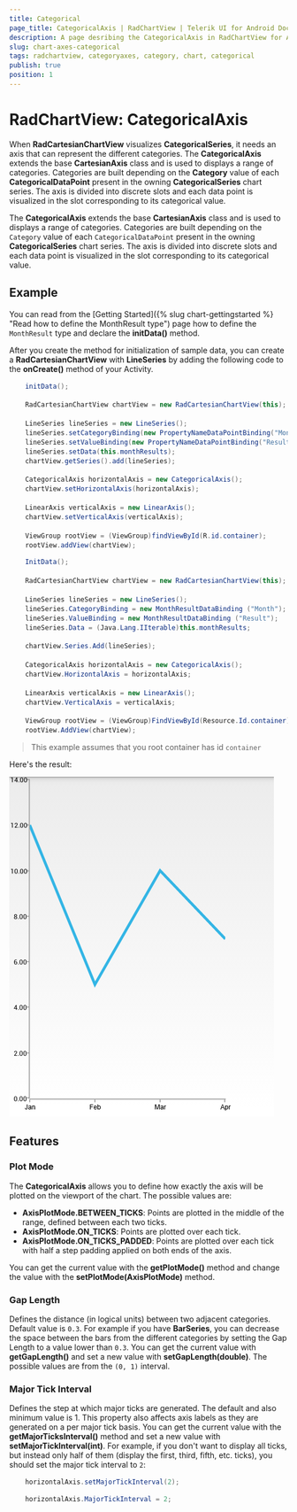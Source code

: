```yaml
---
title: Categorical
page_title: CategoricalAxis | RadChartView | Telerik UI for Android Documentation
description: A page desribing the CategoricalAxis in RadChartView for Android. This article explains the most important things you need to know before using Category axes.
slug: chart-axes-categorical
tags: radchartview, categoryaxes, category, chart, categorical
publish: true
position: 1
---
```


# RadChartView: CategoricalAxis

When **RadCartesianChartView** visualizes **CategoricalSeries**, it needs an axis that can represent the different categories. The **CategoricalAxis** extends the base **CartesianAxis** class and is used to displays a range of categories. Categories are built depending on the **Category** value of each **CategoricalDataPoint** present in the owning **CategoricalSeries** chart series. The axis is divided into discrete slots and each data point is visualized in the slot corresponding to its categorical value.

The **CategoricalAxis** extends the base **CartesianAxis** class and is used to displays a range of categories. Categories are built depending on the `Category` value of each `CategoricalDataPoint` present in the owning **CategoricalSeries** chart series. The axis is divided into discrete slots and each data point is visualized in the slot corresponding to its categorical value.

## Example

You can read from the [Getting Started]({% slug chart-gettingstarted %} "Read how to define the MonthResult type") page how to define the `MonthResult` type and declare the **initData()** method.

After you create the method for initialization of sample data, you can create a **RadCartesianChartView** with **LineSeries** by adding the following code to the **onCreate()** method of your Activity.

```Java
	initData();

	RadCartesianChartView chartView = new RadCartesianChartView(this);

	LineSeries lineSeries = new LineSeries();
	lineSeries.setCategoryBinding(new PropertyNameDataPointBinding("Month"));
	lineSeries.setValueBinding(new PropertyNameDataPointBinding("Result"));
	lineSeries.setData(this.monthResults);
	chartView.getSeries().add(lineSeries);

	CategoricalAxis horizontalAxis = new CategoricalAxis();
	chartView.setHorizontalAxis(horizontalAxis);

	LinearAxis verticalAxis = new LinearAxis();
	chartView.setVerticalAxis(verticalAxis);

	ViewGroup rootView = (ViewGroup)findViewById(R.id.container);
	rootView.addView(chartView);
```
```C#
	InitData();

	RadCartesianChartView chartView = new RadCartesianChartView(this);

	LineSeries lineSeries = new LineSeries();
	lineSeries.CategoryBinding = new MonthResultDataBinding ("Month");
	lineSeries.ValueBinding = new MonthResultDataBinding ("Result");
	lineSeries.Data = (Java.Lang.IIterable)this.monthResults;

	chartView.Series.Add(lineSeries);

	CategoricalAxis horizontalAxis = new CategoricalAxis();
	chartView.HorizontalAxis = horizontalAxis;

	LinearAxis verticalAxis = new LinearAxis();
	chartView.VerticalAxis = verticalAxis;

	ViewGroup rootView = (ViewGroup)FindViewById(Resource.Id.container);
	rootView.AddView(chartView);
```

> This example assumes that you root container has id `container`

Here's the result:

![TelerikUI-Chart-Axes-Categorical](images/chart-axes-categorical-1.png "Demo of Cartesian chart with CategoricalAxis.")

## Features

### Plot Mode

The **CategoricalAxis** allows you to define how exactly the axis will be plotted on the viewport of the chart. The possible values are:

* **AxisPlotMode.BETWEEN_TICKS**: Points are plotted in the middle of the range, defined between each two ticks.
* **AxisPlotMode.ON_TICKS**: Points are plotted over each tick.
* **AxisPlotMode.ON\_TICKS\_PADDED**: Points are plotted over each tick with half a step padding applied on both ends of the axis.

You can get the current value with the **getPlotMode()** method and change the value with the **setPlotMode(AxisPlotMode)** method.

### Gap Length

Defines the distance (in logical units) between two adjacent categories. Default value is `0.3`. For example if you have **BarSeries**, you can decrease the space between the bars from the different categories by setting the Gap Length to a value lower than `0.3`. You can get the current value with **getGapLength()** and set a new value with **setGapLength(double)**. The possible values are from the `(0, 1)` interval.

### Major Tick Interval

Defines the step at which major ticks are generated. The default and also minimum value is 1. This property also affects axis labels as they are generated on a per major tick basis.
You can get the current value with the **getMajorTicksInterval()** method and set a new value with **setMajorTickInterval(int)**. For example, if you don't want to display all ticks, but instead only half of them (display the first, third, fifth, etc. ticks), you should set the major tick interval to `2`:

```Java
	horizontalAxis.setMajorTickInterval(2);
```
```C#
	horizontalAxis.MajorTickInterval = 2;
```

